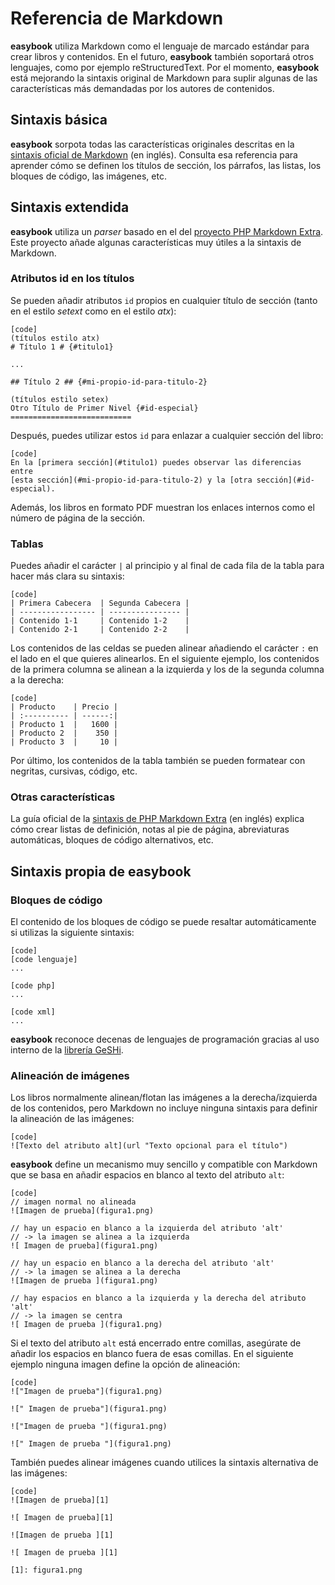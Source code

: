 # Referencia de Markdown #

**easybook** utiliza Markdown como el lenguaje de marcado estándar para crear
libros y contenidos. En el futuro, **easybook** también soportará otros
lenguajes, como por ejemplo reStructuredText. Por el momento, **easybook** está
mejorando la sintaxis original de Markdown para suplir algunas de las
características más demandadas por los autores de contenidos.

## Sintaxis básica ##

**easybook** sorpota todas las características originales descritas en la
[sintaxis oficial de Markdown](http://daringfireball.net/projects/markdown/syntax/)
(en inglés). Consulta esa referencia para aprender cómo se definen los títulos
de sección, los párrafos, las listas, los bloques de código, las imágenes, etc.

## Sintaxis extendida ##

**easybook** utiliza un *parser* basado en el del [proyecto PHP Markdown Extra](http://michelf.com/projects/php-markdown/extra/).
Este proyecto añade algunas características muy útiles a la sintaxis de
Markdown.

### Atributos id en los títulos ###

Se pueden añadir atributos `id` propios en cualquier título de sección (tanto en
el estilo *setext* como en el estilo *atx*):

    [code]
    (títulos estilo atx)
    # Título 1 # {#titulo1}

    ...

    ## Título 2 ## {#mi-propio-id-para-titulo-2}

    (títulos estilo setex)
    Otro Título de Primer Nivel {#id-especial}
    ===========================

Después, puedes utilizar estos `id` para enlazar a cualquier sección del libro:

    [code]
    En la [primera sección](#titulo1) puedes observar las diferencias entre
    [esta sección](#mi-propio-id-para-titulo-2) y la [otra sección](#id-especial).

Además, los libros en formato PDF muestran los enlaces internos como el número
de página de la sección.

### Tablas ###

Puedes añadir el carácter `|` al principio y al final de cada fila de la tabla
para hacer más clara su sintaxis:

    [code]
    | Primera Cabecera  | Segunda Cabecera |
    | ----------------- | ---------------- |
    | Contenido 1-1     | Contenido 1-2    |
    | Contenido 2-1     | Contenido 2-2    |

Los contenidos de las celdas se pueden alinear añadiendo el carácter `:`  en el
lado en el que quieres alinearlos. En el siguiente ejemplo, los contenidos de la
primera columna se alinean a la izquierda y los de la segunda columna a la
derecha:

    [code]
    | Producto    | Precio |
    | :---------- | ------:|
    | Producto 1  |   1600 |
    | Producto 2  |    350 |
    | Producto 3  |     10 |

Por último, los contenidos de la tabla también se pueden formatear con negritas,
cursivas, código, etc.

### Otras características ###

La guía oficial de la [sintaxis de PHP Markdown Extra](http://michelf.com/projects/php-markdown/extra/)
(en inglés) explica cómo crear listas de definición, notas al pie de página,
abreviaturas automáticas, bloques de código alternativos, etc.

## Sintaxis propia de easybook ##

### Bloques de código ###

El contenido de los bloques de código se puede resaltar automáticamente si
utilizas la siguiente sintaxis:

    [code]
    [code lenguaje]
    ...

    [code php]
    ...

    [code xml]
    ...

**easybook** reconoce decenas de lenguajes de programación gracias al uso
interno de la [librería GeSHi](http://qbnz.com/highlighter/).

### Alineación de imágenes ###

Los libros normalmente alinean/flotan las imágenes a la derecha/izquierda de los
contenidos, pero Markdown no incluye ninguna sintaxis para definir la alineación
de las imágenes:

    [code]
    ![Texto del atributo alt](url "Texto opcional para el título")

**easybook** define un mecanismo muy sencillo y compatible con Markdown que se
basa en añadir espacios en blanco al texto del atributo `alt`:

    [code]
    // imagen normal no alineada
    ![Imagen de prueba](figura1.png)

    // hay un espacio en blanco a la izquierda del atributo 'alt'
    // -> la imagen se alinea a la izquierda
    ![ Imagen de prueba](figura1.png)

    // hay un espacio en blanco a la derecha del atributo 'alt'
    // -> la imagen se alinea a la derecha
    ![Imagen de prueba ](figura1.png)

    // hay espacios en blanco a la izquierda y la derecha del atributo 'alt'
    // -> la imagen se centra
    ![ Imagen de prueba ](figura1.png)

Si el texto del atributo `alt` está encerrado entre comillas, asegúrate de
añadir los espacios en blanco fuera de esas comillas. En el siguiente ejemplo
ninguna imagen define la opción de alineación:

    [code]
    !["Imagen de prueba"](figura1.png)

    ![" Imagen de prueba"](figura1.png)

    !["Imagen de prueba "](figura1.png)

    ![" Imagen de prueba "](figura1.png)

También puedes alinear imágenes cuando utilices la sintaxis alternativa de las
imágenes:

    [code]
    ![Imagen de prueba][1]

    ![ Imagen de prueba][1]

    ![Imagen de prueba ][1]

    ![ Imagen de prueba ][1]

    [1]: figura1.png
